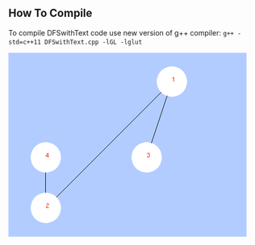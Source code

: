 ## How To Compile
To compile DFSwithText code use new version of g++ compiler: `g++ -std=c++11 DFSwithText.cpp -lGL -lglut`

![Alt text](/WorkOut/temp_files/dfs.gif?raw=true "DFS")
